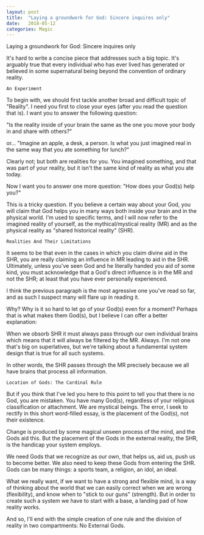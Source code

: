 ```yaml
---
layout: post
title:  "Laying a groundwork for God: Sincere inquires only"
date:   2018-05-12
categories: Magic
---
```


Laying a groundwork for God: Sincere inquires only

It's hard to write a concise piece that addresses such a big topic. It's arguably true that every individual who has ever lived has generated or believed in some supernatural being beyond the convention of ordinary reality.

    An Experiment

To begin with, we should first tackle another broad and difficult topic of "Reality". I need you first to close your eyes (after you read the question that is). I want you to answer the following question: 

"Is the reality inside of your brain the same as the one you move your body in and share with others?"

or... "Imagine an apple, a desk, a person. Is what you just imagined real in the same way that you ate something for lunch?"

Clearly not; but both are realities for you. You imagined something, and that was part of your reality, but it isn't the same kind of reality as what you ate today.

Now I want you to answer one more question: "How does your God(s) help you?"

This is a tricky question. If you believe a certain way about your God, you will claim that God helps you in many ways both inside your brain and in the physical world. I'm used to specific terms, and I will now refer to the imagined reality of yourself, as the mythical/mystical reality (MR) and as the physical reality as "shared historical reality" (SHR).

    Realities And Their Limitations

It seems to be that even in the cases in which you claim divine aid in the SHR, you are really claiming an influence in MR leading to aid in the SHR. Ultimately, unless you've seen God and he literally handed you aid of some kind, you must acknowledge that a God's direct influence is in the MR and not the SHR; at least that you have ever personally experienced.

I think the previous paragraph is the most agressive one you've read so far, and as such I suspect many will flare up in reading it.

Why? Why is it so hard to let go of your God(s) even for a moment? Perhaps that is what makes them God(s), but I believe I can offer a better explanation:

When we obsorb SHR it must always pass through our own individual brains which means that it will always be filtered by the MR. Always. I'm not one that's big on superlatives, but we're talking about a fundamental system design that is true for all such systems.

In other words, the SHR passes through the MR precisely because we all have brains that process all information.

    Location of Gods: The Cardinal Rule

But if you think that I've led you here to this point to tell you that there is no God, you are mistaken. You have many God(s), regardless of your religious classification or attachment. We are mystical beings. The error, I seek to rectify in this short word-filled essay, is the placement of the God(s), not their existence.

Change is produced by some magical unseen process of the mind, and the Gods aid this. But the placement of the Gods in the external reality, the SHR, is the handicap your system employs.

We need Gods that we recognize as our own, that helps us, aid us, push us to become better. We also need to keep these Gods from entering the SHR. Gods can be many things: a sports team, a religion, an idol, an ideal.

What we really want, if we want to have a strong and flexible mind, is a way of thinking about the world that we can easily correct when we are wrong (flexibility), and know when to "stick to our guns" (strength). But in order to create such a system we have to start with a base, a landing pad of how reality works.

And so, I'll end with the simple creation of one rule and the division of reality in two compartments: No External Gods.

